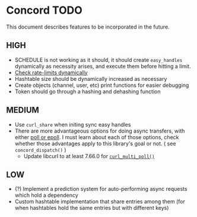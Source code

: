 # Concord TODO

This document describes features to be incorporated in the future.

## HIGH

- SCHEDULE is not working as it should, it should create `easy_handles` dynamically as necessity arises, and execute them before hitting a limit.
- [Check rate-limits dynamically](https://discord.com/developers/docs/topics/rate-limits#rate-limits)
- Hashtable size should be dynamically increased as necessary
- Create objects (channel, user, etc) print functions for easier debugging
- Token should go through a hashing and dehashing function

## MEDIUM

- Use `curl_share` when initing sync easy handles
- There are more advantageous options for doing async transfers, with either [poll or epoll](https://daniel.haxx.se/docs/poll-vs-select.html). I must learn about each of those options, check whether those advantages apply to this library's goal or not. ( see `concord_dispatch()` )
  - Update libcurl to at least 7.66.0 for [`curl_multi_poll()`](https://daniel.haxx.se/docs/poll-vs-select.html)

## LOW

- (?) Implement a prediction system for auto-performing async requests which hold a dependency
- Custom hashtable implementation that share entries among them (for when hashtables hold the same entries but with different keys)

  

